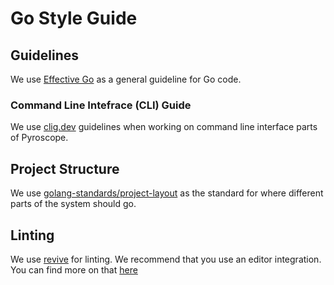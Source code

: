 # Go Style Guide

## Guidelines

We use [Effective Go](https://golang.org/doc/effective_go.html) as a general guideline for Go code.

### Command Line Intefrace (CLI) Guide

We use [clig.dev](https://clig.dev/) guidelines when working on command line interface parts of Pyroscope.

## Project Structure

We use [golang-standards/project-layout](https://github.com/golang-standards/project-layout) as the standard for where different parts of the system should go.

## Linting

We use [revive](https://github.com/mgechev/revive) for linting. We recommend that you use an editor integration. You can find more on that [here](/contribute/developer-guide.md#text-editors)

